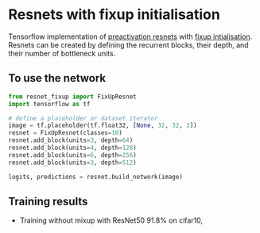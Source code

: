 # Resnets with fixup initialisation

Tensorflow implementation of [preactivation resnets](https://arxiv.org/pdf/1603.05027.pdf) with [fixup intialisation](https://arxiv.org/abs/1901.09321). Resnets can be created by defining the recurrent blocks, their depth, and their number of bottleneck units. 

## To use the network
```python
from resnet_fixup import FixUpResnet
import tensorflow as tf

# define a placeholder or dataset iterator
image = tf.placeholder(tf.float32, [None, 32, 32, 3])
resnet = FixUpResnet(classes=10)
resnet.add_block(units=3, depth=64)
resnet.add_block(units=4, depth=128)
resnet.add_block(units=6, depth=256)
resnet.add_block(units=3, depth=512)

logits, predictions = resnet.build_network(image)
```

## Training results

- Training without mixup with ResNet50 91.8% on cifar10, 